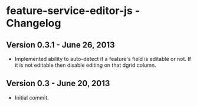 # feature-service-editor-js - Changelog

## Version 0.3.1 - June 26, 2013
- Implemented ability to auto-detect if a feature's field is editable or not. If it is not editable then disable editing on that dgrid column.


## Version 0.3 - June 20, 2013

- Initial commit.